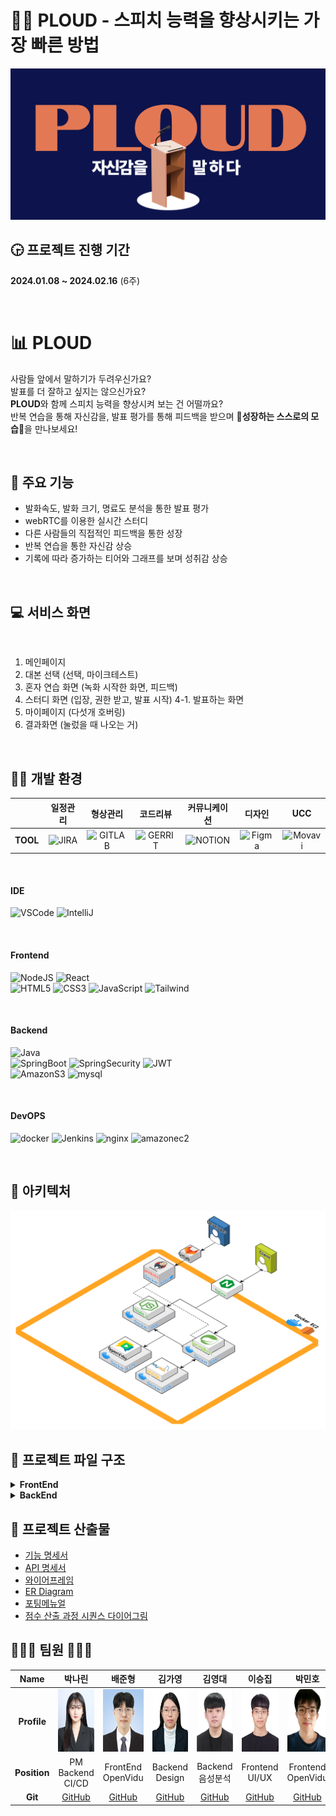 # 👩‍🏫 PLOUD - 스피치 능력을 향상시키는 가장 빠른 방법
![PLOUD](./document/main_ploud.png)

## 🕞 프로젝트 진행 기간
**2024.01.08 ~ 2024.02.16** (6주)

<br>

# 📊 PLOUD
사람들 앞에서 말하기가 두려우신가요?  
발표를 더 잘하고 싶지는 않으신가요?  
**PLOUD**와 함께 스피치 능력을 향상시켜 보는 건 어떨까요?  
반복 연습을 통해 자신감을, 발표 평가를 통해 피드백을 받으며 🌟**성장하는 스스로의 모습**🌟을 만나보세요!

<br>

## 💬 주요 기능
- 발화속도, 발화 크기, 명료도 분석을 통한 발표 평가
- webRTC를 이용한 실시간 스터디
- 다른 사람들의 직접적인 피드백을 통한 성장
- 반복 연습을 통한 자신감 상승
- 기록에 따라 증가하는 티어와 그래프를 보며 성취감 상승

<br>

## 💻 서비스 화면

<br>

1. 메인페이지
2. 대본 선택 (선택, 마이크테스트)
3. 혼자 연습 화면 (녹화 시작한 화면, 피드백)
4. 스터디 화면 (입장, 권한 받고, 발표 시작)
4-1. 발표하는 화면
5. 마이페이지 (다섯개 호버링)
6. 결과화면 (눌렀을 때 나오는 거)

<br>

## 👩‍💻 개발 환경

<a name="item-three"></a>

||일정관리|형상관리|코드리뷰|커뮤니케이션|디자인|UCC|
|:---:|:---:|:---:|:---:|:---:|:---:|:---:|
| **TOOL** | ![JIRA](https://img.shields.io/badge/jira-0052CC?style=for-the-badge&logo=jirasoftware&logoColor=white) | ![GITLAB](https://img.shields.io/badge/gitlab-FC6D26?style=for-the-badge&logo=gitlab&logoColor=white) | ![GERRIT](https://img.shields.io/badge/gerrit-EEEEEE?style=for-the-badge&logo=gerrit&logoColor=white) | ![NOTION](https://img.shields.io/badge/notion-000000?style=for-the-badge&logo=notion&logoColor=white) | ![Figma](https://img.shields.io/badge/figma-%23F24E1E.svg?style=for-the-badge&logo=figma&logoColor=white) | ![Movavi](https://img.shields.io/badge/movavi-0034f5?style=for-the-badge&logo=movavi&logoColor=white) |


<br>


#### IDE

![VSCode](https://img.shields.io/badge/VisualStudioCode-007ACC?style=for-the-badge&logo=VisualStudioCode&logoColor=white) ![IntelliJ](https://img.shields.io/badge/intellijidea-000000?style=for-the-badge&logo=intellijidea&logoColor=white)

<br>


#### Frontend

![NodeJS](https://img.shields.io/badge/node.js-6DA55F?style=for-the-badge&logo=node.js&logoColor=white) ![React](https://img.shields.io/badge/react-61DAFB?style=for-the-badge&logo=react&logoColor=white)  
![HTML5](https://img.shields.io/badge/html5-%23E34F26.svg?style=for-the-badge&logo=html5&logoColor=white) ![CSS3](https://img.shields.io/badge/css3-%231572B6.svg?style=for-the-badge&logo=css3&logoColor=white) ![JavaScript](https://img.shields.io/badge/javascript-F7DF1E?style=for-the-badge&logo=javascript&logoColor=white) ![Tailwind](https://img.shields.io/badge/TailwindCSS-06B6D4?style=for-the-badge&logo=TailwindCSS&logoColor=white)  

<br>


#### Backend

![Java](https://img.shields.io/badge/java-%23ED8B00.svg?style=for-the-badge&logo=openjdk&logoColor=white)  
![SpringBoot](https://img.shields.io/badge/springboot-6DB33F?style=for-the-badge&logo=springboot&logoColor=white) ![SpringSecurity](https://img.shields.io/badge/springsecurity-6DB33F?style=for-the-badge&logo=springsecurity&logoColor=white) ![JWT](https://img.shields.io/badge/JWT-black?style=for-the-badge&logo=JSON%20web%20tokens)  
![AmazonS3](https://img.shields.io/badge/AmazonS3-569A31?style=for-the-badge&logo=AmazonS3&logoColor=white) ![mysql](https://img.shields.io/badge/mysql-4479A1?style=for-the-badge&logo=mysql&logoColor=white)  

<br>

#### DevOPS

![docker](https://img.shields.io/badge/docker-2496ED?style=for-the-badge&logo=docker&logoColor=white) ![Jenkins](https://img.shields.io/badge/Jenkins-D24939?style=for-the-badge&logo=Jenkins&logoColor=white) ![nginx](https://img.shields.io/badge/nginx-009639?style=for-the-badge&logo=nginx&logoColor=white) ![amazonec2](https://img.shields.io/badge/amazonec2-FF9900?style=for-the-badge&logo=amazonec2&logoColor=white)

<br>

## 🏢 아키텍처
![alt text](./document/architecture_ploud.png)

## 📂 프로젝트 파일 구조

<details>
<summary><b>FrontEnd</b></summary>

```
📦src
 ┣ 📂app
 ┃ ┣ 📜persistor.jsx
 ┃ ┗ 📜store.jsx
 ┣ 📂components
 ┃ ┣ 📜BarChart.jsx
 ┃ ┣ 📜Button.jsx
 ┃ ┣ 📜Card.jsx
 ┃ ┣ 📜Footer.jsx
 ┃ ┣ 📜Modal.jsx
 ┃ ┣ 📜MyAlert.jsx
 ┃ ┣ 📜MyChart.jsx
 ┃ ┣ 📜Navbar.jsx
 ┃ ┣ 📜Page.jsx
 ┃ ┣ 📜ResultCard.jsx
 ┃ ┣ 📜ScrollToTop.jsx
 ┃ ┣ 📜Tier.jsx
 ┃ ┗ 📜Timer.jsx
 ┣ 📂features
 ┃ ┣ 📂record
 ┃ ┃ ┗ 📜recordSlice.jsx
 ┃ ┣ 📂study
 ┃ ┃ ┗ 📜studySlice.jsx
 ┃ ┗ 📂user
 ┃ ┃ ┣ 📜signUpSlice.jsx
 ┃ ┃ ┗ 📜userSlice.jsx
 ┣ 📂lib
 ┃ ┗ 📜MyRouter.jsx
 ┣ 📂pages
 ┃ ┣ 📂BoardPage
 ┃ ┃ ┣ 📜BoardDetail.jsx
 ┃ ┃ ┣ 📜CreateBoard.jsx
 ┃ ┃ ┣ 📜index.jsx
 ┃ ┃ ┣ 📜index1.jsx
 ┃ ┃ ┗ 📜PostItem.jsx
 ┃ ┣ 📂LoginPage
 ┃ ┃ ┣ 📂Service
 ┃ ┃ ┃ ┗ 📜AuthHeader.jsx
 ┃ ┃ ┣ 📜Findpw.jsx
 ┃ ┃ ┣ 📜index.jsx
 ┃ ┃ ┗ 📜SocialLogin.jsx
 ┃ ┣ 📂MainPage
 ┃ ┃ ┣ 📜index.jsx
 ┃ ┃ ┗ 📜Slideshow.js
 ┃ ┣ 📂MyPage
 ┃ ┃ ┣ 📜index.jsx
 ┃ ┃ ┣ 📜NoSkipResult.jsx
 ┃ ┃ ┣ 📜PatchInfoPage.jsx
 ┃ ┃ ┣ 📜PracticeResult.jsx
 ┃ ┃ ┗ 📜ResetPwPage.jsx
 ┃ ┣ 📂PracticePage
 ┃ ┃ ┣ 📜index1.jsx
 ┃ ┃ ┣ 📜index2.jsx
 ┃ ┃ ┗ 📜PracticeResult.jsx
 ┃ ┣ 📂PracticeRoomPage
 ┃ ┃ ┗ 📜index.jsx
 ┃ ┣ 📂SingUpPage
 ┃ ┃ ┣ 📜index.jsx
 ┃ ┃ ┣ 📜Step1.jsx
 ┃ ┃ ┣ 📜Step2.jsx
 ┃ ┃ ┗ 📜Step3.jsx
 ┃ ┣ 📂StudyPage
 ┃ ┃ ┣ 📜CreateForm.jsx
 ┃ ┃ ┣ 📜CreateModal.jsx
 ┃ ┃ ┣ 📜index.jsx
 ┃ ┃ ┣ 📜JoinConfirmModal.jsx
 ┃ ┃ ┣ 📜roomCard.jsx
 ┃ ┃ ┗ 📜RoomJoinModal.jsx
 ┃ ┗ 📂StudyRoomPage
 ┃ ┃ ┣ 📂component
 ┃ ┃ ┃ ┣ 📜Chat.jsx
 ┃ ┃ ┃ ┣ 📜Loading.jsx
 ┃ ┃ ┃ ┣ 📜Loading2.jsx
 ┃ ┃ ┃ ┣ 📜OvVideo.js
 ┃ ┃ ┃ ┣ 📜Report.jsx
 ┃ ┃ ┃ ┣ 📜ResultList.jsx
 ┃ ┃ ┃ ┣ 📜StudyResult.jsx
 ┃ ┃ ┃ ┣ 📜UserVideo.css
 ┃ ┃ ┃ ┗ 📜UserVideoComponent.js
 ┃ ┃ ┗ 📜index.jsx
 ┣ 📂services
 ┃ ┣ 📜board.jsx
 ┃ ┣ 📜meeting.jsx
 ┃ ┣ 📜record.jsx
 ┃ ┣ 📜script.jsx
 ┃ ┣ 📜sentence.jsx
 ┃ ┣ 📜speech.jsx
 ┃ ┣ 📜statistic.jsx
 ┃ ┗ 📜user.jsx
 ┣ 📂utils
 ┃ ┗ 📜Api.jsx
 ┣ 📜App.jsx
 ┣ 📜awsS3.jsx
 ┣ 📜index.css
 ┗ 📜index.js
```

</details>

<details>
<summary><b>BackEnd</b></summary>

```
📦com.ssafy.ploud
 ┣ 📂common
 ┃ ┣ 📂exception
 ┃ ┃ ┣ 📜CustomException.java
 ┃ ┃ ┣ 📜GlobalExceptionHandler.java
 ┃ ┃ ┗ 📜JwtCustomException.java
 ┃ ┣ 📂response
 ┃ ┃ ┣ 📜ApiResponse.java
 ┃ ┃ ┗ 📜ResponseCode.java
 ┃ ┗ 📜ApiTestController.java
 ┣ 📂config
 ┃ ┣ 📜S3Config.java
 ┃ ┣ 📜SecurityConfig.java
 ┃ ┣ 📜SwaggerConfig.java
 ┃ ┗ 📜WebConfig.java
 ┣ 📂domain
 ┃ ┣ 📂board
 ┃ ┃ ┣ 📂controller
 ┃ ┃ ┃ ┣ 📜BoardController.java
 ┃ ┃ ┃ ┣ 📜CommentController.java
 ┃ ┃ ┃ ┗ 📜HeartController.java
 ┃ ┃ ┣ 📂dto
 ┃ ┃ ┃ ┣ 📂request
 ┃ ┃ ┃ ┃ ┣ 📜BoardRequest.java
 ┃ ┃ ┃ ┃ ┣ 📜CommentRequest.java
 ┃ ┃ ┃ ┃ ┗ 📜HeartRequest.java
 ┃ ┃ ┃ ┗ 📂response
 ┃ ┃ ┃ ┃ ┣ 📜BoardResponse.java
 ┃ ┃ ┃ ┃ ┗ 📜CommentResponse.java
 ┃ ┃ ┣ 📂repository
 ┃ ┃ ┃ ┣ 📜BoardRepository.java
 ┃ ┃ ┃ ┣ 📜CommentRepository.java
 ┃ ┃ ┃ ┗ 📜HeartRepository.java
 ┃ ┃ ┣ 📂service
 ┃ ┃ ┃ ┣ 📜BoardService.java
 ┃ ┃ ┃ ┣ 📜BoardServiceImpl.java
 ┃ ┃ ┃ ┣ 📜CommentService.java
 ┃ ┃ ┃ ┣ 📜CommentServiceImpl.java
 ┃ ┃ ┃ ┣ 📜HeartService.java
 ┃ ┃ ┃ ┗ 📜HeartServiceImpl.java
 ┃ ┃ ┣ 📜BoardEntity.java
 ┃ ┃ ┣ 📜CommentEntity.java
 ┃ ┃ ┗ 📜HeartEntity.java
 ┃ ┣ 📂complain
 ┃ ┃ ┣ 📂controller
 ┃ ┃ ┃ ┗ 📜ComplainController.java
 ┃ ┃ ┣ 📂dto
 ┃ ┃ ┃ ┣ 📜ComplainResponse.java
 ┃ ┃ ┃ ┗ 📜ComplainUserRequestDto.java
 ┃ ┃ ┣ 📂repository
 ┃ ┃ ┃ ┗ 📜ComplainRepository.java
 ┃ ┃ ┣ 📂service
 ┃ ┃ ┃ ┣ 📜ComplainService.java
 ┃ ┃ ┃ ┗ 📜ComplainServiceImpl.java
 ┃ ┃ ┗ 📜ComplainEntity.java
 ┃ ┣ 📂meeting
 ┃ ┃ ┣ 📂controller
 ┃ ┃ ┃ ┗ 📜MeetingController.java
 ┃ ┃ ┣ 📂dto
 ┃ ┃ ┃ ┣ 📂request
 ┃ ┃ ┃ ┃ ┣ 📜MeetingCreateRequest.java
 ┃ ┃ ┃ ┃ ┣ 📜MeetingJoinRequest.java
 ┃ ┃ ┃ ┃ ┣ 📜MeetingLeaveRequest.java
 ┃ ┃ ┃ ┃ ┗ 📜MeetingSearchRequest.java
 ┃ ┃ ┃ ┣ 📂response
 ┃ ┃ ┃ ┃ ┣ 📜MeetingInfoResponse.java
 ┃ ┃ ┃ ┃ ┗ 📜MeetingListResponse.java
 ┃ ┃ ┃ ┗ 📜MeetingInfo.java
 ┃ ┃ ┣ 📂service
 ┃ ┃ ┃ ┣ 📜MeetingService.java
 ┃ ┃ ┃ ┗ 📜MeetingServiceImpl.java
 ┃ ┃ ┗ 📂util
 ┃ ┃ ┃ ┗ 📜OpenViduUtil.java
 ┃ ┣ 📂record
 ┃ ┃ ┣ 📂controller
 ┃ ┃ ┃ ┗ 📜RecordController.java
 ┃ ┃ ┣ 📂dto
 ┃ ┃ ┃ ┣ 📂request
 ┃ ┃ ┃ ┃ ┗ 📜RecordListRequest.java
 ┃ ┃ ┃ ┗ 📂response
 ┃ ┃ ┃ ┃ ┣ 📜FeedbackDetail.java
 ┃ ┃ ┃ ┃ ┣ 📜RecordDetailResponse.java
 ┃ ┃ ┃ ┃ ┣ 📜RecordListResponse.java
 ┃ ┃ ┃ ┃ ┣ 📜ScoreDetail.java
 ┃ ┃ ┃ ┃ ┣ 📜SpeechDetail.java
 ┃ ┃ ┃ ┃ ┣ 📜TotalScoreResponse.java
 ┃ ┃ ┃ ┃ ┗ 📜VideoDetail.java
 ┃ ┃ ┣ 📂repository
 ┃ ┃ ┃ ┣ 📜FeedbackRepository.java
 ┃ ┃ ┃ ┣ 📜ScoreRepository.java
 ┃ ┃ ┃ ┗ 📜VideoRepository.java
 ┃ ┃ ┣ 📂service
 ┃ ┃ ┃ ┣ 📜RecordService.java
 ┃ ┃ ┃ ┗ 📜RecordServiceImpl.java
 ┃ ┃ ┣ 📜FeedbackEntity.java
 ┃ ┃ ┣ 📜ScoreEntity.java
 ┃ ┃ ┗ 📜VideoEntity.java
 ┃ ┣ 📂S3
 ┃ ┃ ┗ 📂service
 ┃ ┃ ┃ ┣ 📜S3Service.java
 ┃ ┃ ┃ ┗ 📜S3ServiceImpl.java
 ┃ ┣ 📂script
 ┃ ┃ ┣ 📂controller
 ┃ ┃ ┃ ┗ 📜ScriptController.java
 ┃ ┃ ┣ 📂dto
 ┃ ┃ ┃ ┗ 📂response
 ┃ ┃ ┃ ┃ ┣ 📜ScriptCategoriesResDto.java
 ┃ ┃ ┃ ┃ ┣ 📜ScriptDetailResDto.java
 ┃ ┃ ┃ ┃ ┣ 📜ScriptInfoDto.java
 ┃ ┃ ┃ ┃ ┗ 📜ScriptListResDto.java
 ┃ ┃ ┣ 📂repository
 ┃ ┃ ┃ ┗ 📜ScriptRepository.java
 ┃ ┃ ┣ 📂service
 ┃ ┃ ┃ ┣ 📜ScriptService.java
 ┃ ┃ ┃ ┗ 📜ScriptServiceImpl.java
 ┃ ┃ ┣ 📜ScriptCategory.java
 ┃ ┃ ┗ 📜ScriptEntity.java
 ┃ ┣ 📂sentence
 ┃ ┃ ┣ 📂controller
 ┃ ┃ ┃ ┗ 📜SentenceController.java
 ┃ ┃ ┣ 📂dto
 ┃ ┃ ┃ ┗ 📜SentenceResponseDto.java
 ┃ ┃ ┣ 📂repository
 ┃ ┃ ┃ ┗ 📜SentenceRepository.java
 ┃ ┃ ┣ 📂service
 ┃ ┃ ┃ ┗ 📜SentenceService.java
 ┃ ┃ ┗ 📜SentenceEntity.java
 ┃ ┣ 📂speech
 ┃ ┃ ┣ 📂controller
 ┃ ┃ ┃ ┗ 📜SpeechController.java
 ┃ ┃ ┣ 📂dto
 ┃ ┃ ┃ ┣ 📂request
 ┃ ┃ ┃ ┃ ┣ 📜CommentRequest.java
 ┃ ┃ ┃ ┃ ┣ 📜FeedbackRequest.java
 ┃ ┃ ┃ ┃ ┣ 📜SpeechEndRequest.java
 ┃ ┃ ┃ ┃ ┣ 📜SpeechStartRequest.java
 ┃ ┃ ┃ ┃ ┗ 📜VideoUploadRequest.java
 ┃ ┃ ┃ ┣ 📂response
 ┃ ┃ ┃ ┃ ┣ 📜ClearityResponse.java
 ┃ ┃ ┃ ┃ ┗ 📜SpeechIdResDto.java
 ┃ ┃ ┃ ┗ 📜ClearityDto.java
 ┃ ┃ ┣ 📂repository
 ┃ ┃ ┃ ┗ 📜SpeechRepository.java
 ┃ ┃ ┣ 📂service
 ┃ ┃ ┃ ┣ 📜SpeechService.java
 ┃ ┃ ┃ ┗ 📜SpeechServiceImpl.java
 ┃ ┃ ┣ 📂util
 ┃ ┃ ┃ ┣ 📜EtriUtil.java
 ┃ ┃ ┃ ┣ 📜FfmpegUtil.java
 ┃ ┃ ┃ ┗ 📜SpeechAssessUtil.java
 ┃ ┃ ┣ 📜SpeechCategory.java
 ┃ ┃ ┗ 📜SpeechEntity.java
 ┃ ┗ 📂user
 ┃ ┃ ┣ 📂controller
 ┃ ┃ ┃ ┣ 📜AuthController.java
 ┃ ┃ ┃ ┗ 📜UserController.java
 ┃ ┃ ┣ 📂dto
 ┃ ┃ ┃ ┣ 📂request
 ┃ ┃ ┃ ┃ ┣ 📜EmailVerifyReqDto.java
 ┃ ┃ ┃ ┃ ┣ 📜FindIdReqDto.java
 ┃ ┃ ┃ ┃ ┣ 📜FindPwReqDto.java
 ┃ ┃ ┃ ┃ ┣ 📜GoogleLoginReqDto.java
 ┃ ┃ ┃ ┃ ┣ 📜LoginReqDto.java
 ┃ ┃ ┃ ┃ ┣ 📜SignUpReqDto.java
 ┃ ┃ ┃ ┃ ┗ 📜UpdatePwReqDto.java
 ┃ ┃ ┃ ┗ 📂response
 ┃ ┃ ┃ ┃ ┣ 📜FindIdResDto.java
 ┃ ┃ ┃ ┃ ┣ 📜JwtAuthResponse.java
 ┃ ┃ ┃ ┃ ┣ 📜LoginResDto.java
 ┃ ┃ ┃ ┃ ┣ 📜UserInfoResDto.java
 ┃ ┃ ┃ ┃ ┣ 📜UserInfoUpdateReqDto.java
 ┃ ┃ ┃ ┃ ┗ 📜VideoInfoResponseDto.java
 ┃ ┃ ┣ 📂repository
 ┃ ┃ ┃ ┗ 📜UserRepository.java
 ┃ ┃ ┣ 📂security
 ┃ ┃ ┃ ┣ 📜AuthService.java
 ┃ ┃ ┃ ┣ 📜CustomUserDetailsService.java
 ┃ ┃ ┃ ┣ 📜JwtAuthenticationEntryPoint.java
 ┃ ┃ ┃ ┣ 📜JwtAuthenticationFilter.java
 ┃ ┃ ┃ ┗ 📜JwtTokenProvider.java
 ┃ ┃ ┣ 📂service
 ┃ ┃ ┃ ┣ 📜EmailSenderService.java
 ┃ ┃ ┃ ┣ 📜UserService.java
 ┃ ┃ ┃ ┗ 📜UserServiceImpl.java
 ┃ ┃ ┣ 📜Role.java
 ┃ ┃ ┗ 📜UserEntity.java
 ┗ 📜BackEndApplication.java
```

</details>

## 📑 프로젝트 산출물
- [기능 명세서](./document/기능명세서.pdf)
- [API 명세서](./document/API명세서.pdf)
- [와이어프레임](./document/와이어프레임.png)
- [ER Diagram](./document/erd.png)
- [포팅메뉴얼](./exec/PortingManual.md)  
- [점수 산출 과정 시퀀스 다이어그림](./document/점수산출과정.png)  


## 👨‍👨‍👧 팀원 👨‍👨‍👧
|Name|박나린|배준형|김가영|김영대|이승집|박민호|
|:---:|:---:|:---:|:---:|:---:|:---:|:---:|
| **Profile**  | <img src="document/member/rin.jpg" style="height: 100px"> | <img src="document/member/bjh.jpg" style="height: 100px"> | <img src="document/member/kky.jpg" style="height: 100px"> | <img src="document/member/kyd.jpg" style="height: 100px"> | <img src="document/member/lsj.jpg" style="height: 100px"> | <img src="document/member/pmh.png" style="height: 100px"> |
| **Position** | PM <br/> Backend <br/> CI/CD | FrontEnd <br/> OpenVidu | Backend <br/> Design | Backend <br/> 음성분석 | Frontend <br/> UI/UX | Frontend <br/> OpenVidu |
| **Git**      | [GitHub](https://github.com/xw2nana) | [GitHub](https://github.com/junhyung96) | [GitHub](https://github.com/kayoung0) | [GitHub](https://github.com/0dyk) | [GitHub](https://github.com/SeungjipLee) | [GitHub](https://github.com/pmhmist) |
